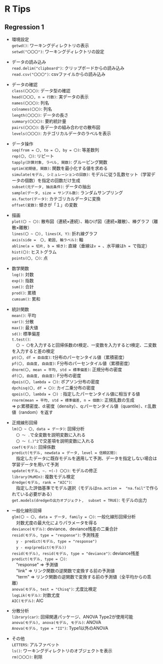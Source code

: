 # R Tips  

## Regression 1  

* 環境設定  
`getwd()`: ワーキングディレクトリの表示  
`setwd("〇〇〇")`: ワーキングディレクトリの設定

* データの読み込み  
`read.delim("clipboard")`: クリップボードからの読み込み  
`read.csv("〇〇〇")`: csvファイルからの読み込み  

* データの確認  
`class(〇〇〇)`: データ型の確認  
`head(〇〇〇, n = 行数)`: 実データの表示  
`names(〇〇〇)`: 列名  
`colnames(〇〇)`: 列名  
`length(〇〇〇)`: データの長さ  
`summary(〇〇〇)`: 要約統計量  
`pairs(〇〇〇)`: 各データの組み合わせの散布図  
`levels(〇〇〇)`: カテゴリカルデータのラベルを表示  


* データ操作  
`seq(from = 〇, to = 〇, by = 〇)`: 等差数列  
`rep(〇, 〇)`: リピート  
`tapply(計算対象, ラベル, 関数)`: グルーピング関数  
`optim(初期値, 関数)`: 関数を最小化する値を求める  
`simulate(モデル, シミュレーションの回数)`: モデルに従う乱数セット（学習データの個数）を指定の回数だけ生成  
`subset(元データ, 抽出条件)`: データの抽出  
`sample(データ, size = サンプル数)`: ランダムサンプリング  
`as.factor(データ)`: カテゴリカルデータに変換  
`offset(変数)`: 傾きが「１」の変数  


* 描画  
`plot(〇 ~ 〇)`: 散布図（連続×連続）、箱ひげ図（連続×離散）、棒グラフ（離散×離散）  
`lines(〇 ~ 〇), lines(X, Y)`: 折れ線グラフ  
`axis(side =  〇, 範囲, 軸ラベル)`: 軸  
`abline(a = 切片, b = 傾き)`: 直線（垂線は`v = `、水平線は`h = `で指定）  
`hist(〇)`: ヒストグラム  
`points(〇, 〇)`: 点  

* 数学関数  
`log()`: 対数  
`exp()`: 指数  
`sum()`: 合計  
`prod()`: 累積  
`cumsum()`: 累和  


* 統計関数  
`mean()`: 平均  
`var()`: 分散  
`max()`: 最大値  
`sd()`: 標準偏差  
`t.test()`:  
　`〇 ~ 〇`を入力すると回帰係数のt検定、一変数を入力するとt検定、二変数を入力すると差の検定  
`pt(〇, df = 自由度)`: t分布のパーセンタイル値（累積密度）  
`pf(〇, 自由度, 自由度)`: F分布のパーセンタイル値（累積密度）  
`dnorm(〇, mean = 平均, std = 標準偏差)`: 正規分布の密度  
`df(〇, 自由度, 自由度)`: F分布の密度  
`dpois(〇, lambda = 〇)`: ポアソン分布の密度  
`dpchisq(〇, df = 〇)`: カイ二乗分布の密度  
`qpois(〇, lambda = 〇) `: 指定したパーセンタイル値に相当する値  
`rnorm(mean = 平均, std = 標準偏差, n = 個数)`: 正規乱数の生成  
⇒ p:累積密度、d:密度（density）、q:パーセンタイル値（quantile）、r:乱数値（random）を返す

* 正規線形回帰  
`lm(〇 ~ 〇, data = データ)`: 回帰分析  
　`〇 ～ .`で全変数を説明変数に入れる  
　`〇 ～ (.)^2`で交差項を説明変数に入れる  
`coef(モデル)`: 回帰係数   
`predict(モデル, newdata = データ, level = 信頼区間)`:  
　指定したデータに既存モデルを適用して予測、データを指定しない場合は学習データを用いて予測  
`update(モデル, ~. +(-) 〇〇)`: モデルの修正  
`library(MuMIn)`: 複数モデル検定  
`dredge(モデル, rank = "AIC")`:  
　指定した評価基準でモデル選択（モデルは`na.action =  "na.fail"`で作られている必要がある）  
`get.models(dredgeの出力オブジェクト,  subset = TRUE)`: モデルの出力  

* 一般化線形回帰  
`glm(〇 ~ 〇, data = データ, family = 〇)`: 一般化線形回帰分析  
　対数尤度の最大化によりパラメータを得る  
`deviance(モデル)`: deviance、deviance残差の二乗合計  
`resid(モデル, type = "response")`: 予測残差  
　`y - predict(モデル, type = "response")`  
　`y - exp(predict(モデル))`  
`resid(モデル), resid(モデル, type = "deviance")`: deviance残差  
`predict(モデル, type = 〇)`:  
　"response" ⇒ 予測値  
　"link" ⇒ リンク関数の逆関数で変換する前の予測値  
　"term" ⇒ リンク関数の逆関数で変換する前の予測値（全平均からの乖離）  
`anova(モデル, test = "Chisq")`: 尤度比検定  
`logLik(モデル)`: 対数尤度  
`AIC(モデル)`: AIC  

* 分散分析  
`library(car)`: 回帰関連パッケージ、ANOVA Type2が使用可能  
`anova(モデル), anova(モデル, モデル)`: ANOVA  
`Anova(モデル, type = "II")`: Type1以外のANOVA  


* その他  
`LETTERS`: アルファベット  
`ls()`: ワーキングディレクトリのオブジェクトを表示  
`rm(〇〇〇)`: 削除  





